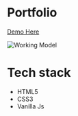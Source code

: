 # Portfolio

[Demo Here](https://banurekhamohan279.github.io/portfolio/)

![Working Model](https://github.com/banurekhaMohan279/my-portfolio-1/blob/master/images/workingModel.gif)

# Tech stack
- HTML5
- CSS3
- Vanilla Js
